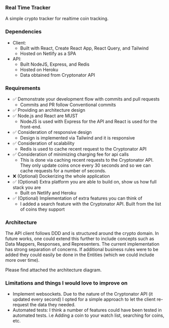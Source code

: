 ### Real Time Tracker

A simple crypto tracker for realtime coin tracking.

### Dependencies

- Client:
  - Built with React, Create React App, React Query, and Tailwind
  - Hosted on Netlify as a SPA
- API:
  - Built NodeJS, Express, and Redis
  - Hosted on Heroku
  - Data obtained from Cryptonator API

### Requirements

- ✅ Demonstrate your development flow with commits and pull requests
  - Commits and PR follow Conventional commits
- ✅ Providing an architecture design
- ✅ Node.js and React are MUST
  - NodeJS is used with Express for the API and React is used for the front-end.
- ✅ Consideration of responsive design
  - Design is implemented via Tailwind and it is responsive
- ✅ Consideration of scalability
  - Redis is used to cache recent request to the Cryptonator API
- ✅ Consideration of minimizing charging fee for api calls
  - This is done via caching recent requests to the Cryptonator API. They only update coins once every 30 seconds and so we can cache requests for a number of seconds.
- ❌ (Optional) Dockerizing the whole application
- ✅ (Optional) Extra platform you are able to build on, show us how full stack you are
  - Built on Netlify and Heroku
- ✅ (Optional) Implementation of extra features you can think of
  - I added a search feature with the Cryptonator API. Built from the list of coins they support

### Architecture

The API client follows DDD and is structured around the crypto domain. In future works, one could extend this further to include concepts such as Data Mappers, Responses, and Representers. The current implementation has strong separation of concerns.
If additional business rules were to be added they could easily be done in the Entities (which we could include more over time).

Please find attached the architecture diagram.

### Limitations and things I would love to improve on

- Implement websockets. Due to the nature of the Cryptonator API (it updated every second) I opted for a simple approach to let the client re-request the data they needed.
- Automated tests: I think a number of features could have been tested in automated tests. i.e Adding a coin to your watch list, searching for coins, etc.
